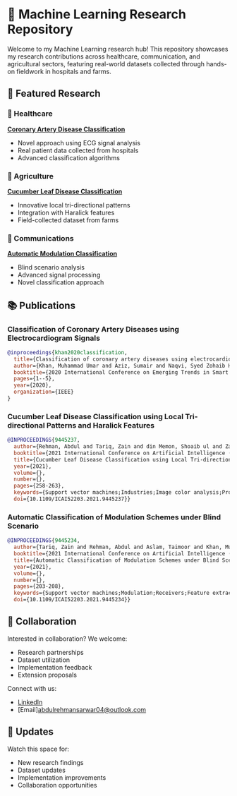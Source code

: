 # 🤖 Machine Learning Research Repository

Welcome to my Machine Learning research hub! This repository showcases my research contributions across healthcare, communication, and agricultural sectors, featuring real-world datasets collected through hands-on fieldwork in hospitals and farms.

## 🌟 Featured Research

### 🏥 Healthcare
**[Coronary Artery Disease Classification](/healthcare)**
- Novel approach using ECG signal analysis
- Real patient data collected from hospitals
- Advanced classification algorithms

### 🌿 Agriculture
**[Cucumber Leaf Disease Classification](/agriculture)**
- Innovative local tri-directional patterns
- Integration with Haralick features
- Field-collected dataset from farms


### 📡 Communications
**[Automatic Modulation Classification](/communications)**
- Blind scenario analysis
- Advanced signal processing
- Novel classification approach


## 📚 Publications

### Classification of Coronary Artery Diseases using Electrocardiogram Signals
```bibtex
@inproceedings{khan2020classification,
  title={Classification of coronary artery diseases using electrocardiogram signals},
  author={Khan, Muhammad Umar and Aziz, Sumair and Naqvi, Syed Zohaib Hassan and Rehman, Abdul},
  booktitle={2020 International Conference on Emerging Trends in Smart Technologies (ICETST)},
  pages={1--5},
  year={2020},
  organization={IEEE}
}
```

### Cucumber Leaf Disease Classification using Local Tri-directional Patterns and Haralick Features
```bibtex
@INPROCEEDINGS{9445237,
  author={Rehman, Abdul and Tariq, Zain and din Memon, Shoaib ul and Zaib, Ahmed and Khan, Muhammad Umar and Aziz, Sumair},
  booktitle={2021 International Conference on Artificial Intelligence (ICAI)}, 
  title={Cucumber Leaf Disease Classification using Local Tri-directional Patterns and Haralick Features}, 
  year={2021},
  volume={},
  number={},
  pages={258-263},
  keywords={Support vector machines;Industries;Image color analysis;Production;Feature extraction;Cameras;Real-time systems;Local tri-directional patterns;Cucumber Disease identification;Anthracnose;Aphids;CYSDV;Haralick Features;Quadratic SVM},
  doi={10.1109/ICAI52203.2021.9445237}}
```

### Automatic Classification of Modulation Schemes under Blind Scenario
```bibtex
@INPROCEEDINGS{9445234,
  author={Tariq, Zain and Rehman, Abdul and Aslam, Taimoor and Khan, Muhammad Umar and Aziz, Sumair and Naqvi, Syed Zohaib Hassan},
  booktitle={2021 International Conference on Artificial Intelligence (ICAI)}, 
  title={Automatic Classification of Modulation Schemes under Blind Scenario}, 
  year={2021},
  volume={},
  number={},
  pages={203-208},
  keywords={Support vector machines;Modulation;Receivers;Feature extraction;Acoustics;Real-time systems;Reliability;Modulation;Feature fusion;ANOVA;Feature Reduction;Linear SVM},
  doi={10.1109/ICAI52203.2021.9445234}}

```

## 🤝 Collaboration

Interested in collaboration? We welcome:
- Research partnerships
- Dataset utilization
- Implementation feedback
- Extension proposals

Connect with us:
- [LinkedIn](https://www.linkedin.com/in/abdul-rehman-204ba41ab)
- [Email]abdulrehmansarwar04@outlook.com


## 📅 Updates

Watch this space for:
- New research findings
- Dataset updates
- Implementation improvements
- Collaboration opportunities
